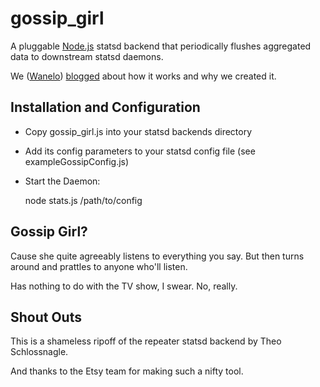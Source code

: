 gossip_girl
======

A pluggable [Node.js][node] statsd backend that periodically flushes aggregated data to downstream statsd daemons.

We ([Wanelo][wanelo]) [blogged][blog post] about how it works and why we created it.


Installation and Configuration
------------------------------

 * Copy gossip_girl.js into your statsd backends directory
 * Add its config parameters to your statsd config file (see exampleGossipConfig.js)
 * Start the Daemon:

    node stats.js /path/to/config


Gossip Girl?
---------

Cause she quite agreeably listens to everything you say. But then turns around 
and prattles to anyone who'll listen.

Has nothing to do with the TV show, I swear. No, really.

[wanelo]: http://wanelo.com
[node]: http://nodejs.org
[blog post]: http://blog.wanelo.com


Shout Outs
---------
This is a shameless ripoff of the repeater statsd backend by Theo Schlossnagle.

And thanks to the Etsy team for making such a nifty tool.
